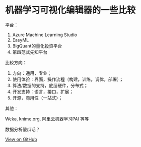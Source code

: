 # 机器学习可视化编辑器的一些比较


平台：

1. Azure Machine Learning Studio
2. EasyML
3. BigQuant的量化投资平台
4. 第四范式先知平台

比较方向：

1. 方向：通用，专业；
2. 使用体验：界面，操作流程（构建，训练，调优，部署）；
3. 算法/数据的支持，底层硬件，分布式；
4. 开发支持：语言，接口，扩展；
5. 开源，商用性（一站式）；

其他：

Weka, knime.org, 阿里云机器学习PAI 等等

数据分析傻瓜话？


[View on GitHub](https://github.com/qiwihui/blog/issues/35)


